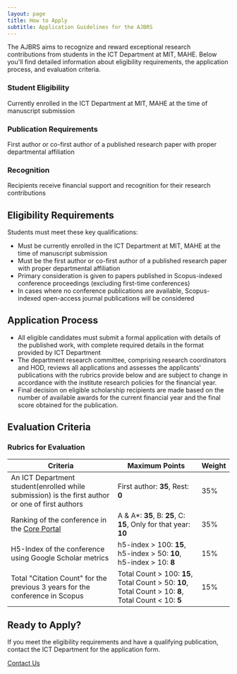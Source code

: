 ```yaml
---
layout: page
title: How to Apply
subtitle: Application Guidelines for the AJBRS
---
```


<div class="application-intro">
  <p>The AJBRS aims to recognize and reward exceptional research contributions from students in the ICT Department at MIT, MAHE. Below you'll find detailed information about eligibility requirements, the application process, and evaluation criteria.</p>
</div>

<div class="features-container">
  <div class="feature-card">
    <div class="feature-icon"><i class="fas fa-user-graduate"></i></div>
    <h3>Student Eligibility</h3>
    <p>Currently enrolled in the ICT Department at MIT, MAHE at the time of manuscript submission</p>
  </div>
  
  <div class="feature-card">
    <div class="feature-icon"><i class="fas fa-file-alt"></i></div>
    <h3>Publication Requirements</h3>
    <p>First author or co-first author of a published research paper with proper departmental affiliation</p>
  </div>
  
  <div class="feature-card">
    <div class="feature-icon"><i class="fas fa-award"></i></div>
    <h3>Recognition</h3>
    <p>Recipients receive financial support and recognition for their research contributions</p>
  </div>
</div>

## Eligibility Requirements
Students must meet these key qualifications:
* Must be currently enrolled in the ICT Department at MIT, MAHE at the time of manuscript submission
* Must be the first author or co-first author of a published research paper with proper departmental affiliation
* Primary consideration is given to papers published in Scopus-indexed conference proceedings (excluding first-time conferences)
* In cases where no conference publications are available, Scopus-indexed open-access journal publications will be considered


## Application Process
* All eligible candidates must submit a formal application with details of the published work, with complete required details in the format provided by ICT Department
* The department research committee, comprising research coordinators and HOD, reviews all applications and assesses the applicants' publications with the rubrics provide below and are subject to change in accordance with the institute research policies for the financial year.
* Final decision on eligible scholarship recipients are made based on the number of available awards for the current financial year and the final score obtained for the publication.

## Evaluation Criteria

<div class="evaluation-criteria">
  <h3 class="section-title">Rubrics for Evaluation</h3>

  <table>
    <thead>
      <tr>
        <th>Criteria</th>
        <th>Maximum Points</th>
        <th>Weight</th>
      </tr>
    </thead>
    <tbody>
      <tr>
        <td>An ICT Department student(enrolled while submission) is the first author or one of first authors</td>
        <td>First author: <strong>35</strong>, Rest: <strong>0</strong></td>
        <td>35%</td>
      </tr>
      <tr>
        <td>Ranking of the conference in the <a href="http://portal.core.edu.au/conf-ranks/">Core Portal</a></td>
        <td>A & A*: <strong>35</strong>, B: <strong>25</strong>, C: <strong>15</strong>, Only for that year: <strong>10</strong></td>
        <td>35%</td>
      </tr>
      <tr>
        <td>H5-Index of the conference using Google Scholar metrics</td>
        <td>h5-index > 100: <strong>15</strong>, h5-index > 50: <strong>10</strong>, h5-index > 10: <strong>8</strong></td>
        <td>15%</td>
      </tr>
      <tr>
        <td>Total "Citation Count" for the previous 3 years for the conference in Scopus</td>
        <td>Total Count > 100: <strong>15</strong>, Total Count > 50: <strong>10</strong>, Total Count > 10: <strong>8</strong>, Total Count < 10: <strong>5</strong></td>
        <td>15%</td>
      </tr>
    </tbody>
  </table>
</div>

<div class="cta-section">
  <div class="cta-container">
    <h2>Ready to Apply?</h2>
    <p>If you meet the eligibility requirements and have a qualifying publication, contact the ICT Department for the application form.</p>
    <a href="contact" class="cta-button">Contact Us <i class="fas fa-arrow-right"></i></a>
  </div>
</div>
